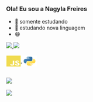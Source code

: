 ### Ola! Eu sou a Nagyla Freires 


- 🔭 somente estudando
- 🌱 estudando nova linguagem 
- 😄 

<div>
  <a href="https://github.com/NagylaFr">
  <img height="180em" src="https://github-readme-stats.vercel.app/api?username=NagylaFr&show_icons=true&theme=dracula&include_all_commits=true&count_private=true"/>
  <img height="180em" src="https://github-readme-stats.vercel.app/api/top-langs/?username=NagylaFr&layout=compact&langs_count=16&theme=dracula"/>
</div>

<div style="display: inline_block"><br>
  <img align="center" alt="NagylaFr-Js" height="30" width="40" src="https://raw.githubusercontent.com/devicons/devicon/master/icons/javascript/javascript-plain.svg">
  <img align="center" alt="NagylaFr-Python" height="30" width="40" src="https://raw.githubusercontent.com/devicons/devicon/master/icons/python/python-original.svg">
  
</div>

##

<div> 
  
  <a href="https://instagram.com/_naiaafr" target="_blank"><img src="https://img.shields.io/badge/-Instagram-%23E4405F?style=for-the-badge&logo=instagram&logoColor=white" target="_blank"></a>

  <a href = "mailto: nagyla.silva09@aluno.ifce.edu.br"><img src="https://img.shields.io/badge/-Gmail-%23333?style=for-the-badge&logo=gmail&logoColor=white" target="_blank"></a>
  
 
</div>
